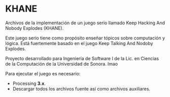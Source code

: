 # KHANE
Archivos de la implementación de un juego serio llamado Keep Hacking And Nobody Explodes (KHANE).

Este juego serio tiene como propósito enseñar tópicos sobre computación y lógica. Está fuertemente basado en el juego Keep Talking And Nodoby Explodes.

Proyecto desarrollado para Ingeniería de Software I de la Lic. en Ciencias de la Computación de la Universidad de Sonora.
lmao

Para ejecutar el juego es necesario:
<ul>
  <li>Processing <b>3.x</b>.</li>
  <li>Descargar todos los archivos fuente así como archivos auxiliares.</li>
</ul>
